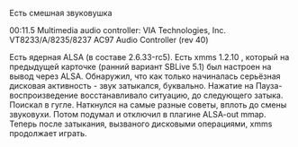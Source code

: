 Есть смешная звуковушка

00:11.5 Multimedia audio controller: VIA Technologies, Inc.
VT8233/A/8235/8237 AC97 Audio Controller (rev 40)

Есть ядерная ALSA (в составе 2.6.33-rc5). Есть xmms 1.2.10 , который на
предыдущей карточке (ранний вариант SBLive 5.1) был настроен на вывод
через ALSA. Обнаружил, что как только начиналась серьёзная дисковая
активность - звук затыкался, буквально. Нажатие на
Пауза-воспроизведение восстанавливало ситуацию, до
следующего затыка. Поискал в гугле. Наткнулся на самые разные
советы, вплоть до смены звуковухи. Потом подумал и отключил в
плагине ALSA-out mmap. Теперь после затыкания, вызваного дисковыми
операциями, xmms продолжает играть.